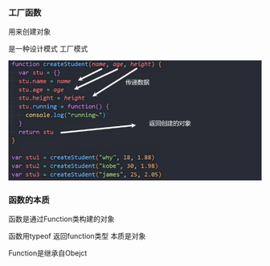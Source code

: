### 工厂函数

用来创建对象

是一种设计模式 工厂模式

![image-20240316001013006](img/image-20240316001013006.png)

### 函数的本质

函数是通过Function类构建的对象

函数用typeof 返回function类型 本质是对象

Function是继承自Obejct